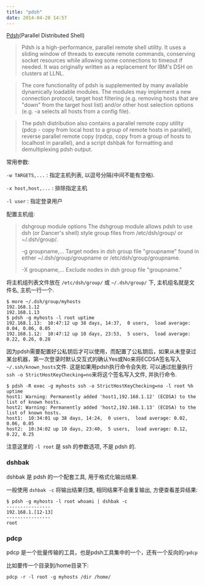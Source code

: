 ```yaml
---
title: "pdsh"
date: 2014-04-28 14:57
---
```


[Pdsh](https://code.google.com/p/pdsh/)(Parallel Distributed Shell) 

> Pdsh is a high-performance, parallel remote shell utility. It uses a sliding window of threads to execute remote commands, conserving socket resources while allowing some connections to timeout if needed. It was originally written as a replacement for IBM's DSH on clusters at LLNL.

> The core functionality of pdsh is supplemented by many available dynamically loadable modules. The modules may implement a new connection protocol, target host filtering (e.g. removing hosts that are "down" from the target host list) and/or other host selection options (e.g. -a selects all hosts from a config file).

> The pdsh distribution also contains a parallel remote copy utility (pdcp - copy from local host to a group of remote hosts in parallel), reverse parallel remote copy (rpdcp, copy from a group of hosts to localhost in parallel), and a script dshbak for formatting and demultiplexing pdsh output.

常用参数:

`-w TARGETS,...` : 指定主机列表, 以逗号分隔(中间不能有空格).

`-x host,host,...` : 排除指定主机

`-l user` : 指定登录用户

配置主机组:

> dshgroup module options
> The dshgroup module allows pdsh to use dsh (or Dancer's shell) style group files from /etc/dsh/group/ or ~/.dsh/group/.
> 
> -g groupname,...
> Target nodes in dsh group file "groupname" found in either ~/.dsh/group/groupname or /etc/dsh/group/groupname.
> 
> -X groupname,...
> Exclude nodes in dsh group file "groupname."

将主机组列表文件放在 `/etc/dsh/group/` 或 `~/.dsh/group/` 下, 主机组名就是文件名, 主机一行一个.

    $ more ~/.dsh/group/myhosts
    192.168.1.12
    192.168.1.13
    $ pdsh -g myhosts -l root uptime
    192.168.1.13:  10:47:12 up 38 days, 14:37,  0 users,  load average: 0.04, 0.06, 0.05
    192.168.1.12:  10:47:12 up 10 days, 23:53,  5 users,  load average: 0.22, 0.26, 0.28


因为pdsh需要配置好公私钥后才可以使用，而配置了公私钥后，如果从未登录过某台机器，第一次登录时默认交互式的确认Yes或No来将ECDSA签名写入`~/.ssh/known_hosts`文件. 这是如果用pdsh执行命令会失败. 可以通过批量执行`ssh -o StrictHostKeyChecking=no`来将这个签名写入文件, 并执行命令.

    $ pdsh -R exec -g myhosts ssh -o StrictHostKeyChecking=no -l root %h uptime
    host1: Warning: Permanently added 'host1,192.168.1.12' (ECDSA) to the list of known hosts.
    host2: Warning: Permanently added 'host2,192.168.1.13' (ECDSA) to the list of known hosts.
    host1:  10:34:01 up 38 days, 14:24,  0 users,  load average: 0.02, 0.06, 0.05
    host2:  10:34:02 up 10 days, 23:40,  5 users,  load average: 0.12, 0.22, 0.25

注意这里的 `-l root` 是 ssh 的参数选项, 不是 pdsh 的.

### dshbak ###

dshbak 是 pdsh 的一个配套工具, 用于格式化输出结果.

一般使用 `dshbak -c` 将输出结果归类, 相同结果不会重复输出, 方便查看差异结果:

    $ pdsh -g myhosts -l root whoami | dshbak -c
    ----------------
    192.168.1.[12-13]
    ----------------
    root

### pdcp ###

pdcp 是一个批量传输的工具，也是pdsh工具集中的一个，还有一个反向的`rpdcp`

比如要传一个目录到/home目录下:

    pdcp -r -l root -g myhosts /dir /home/


